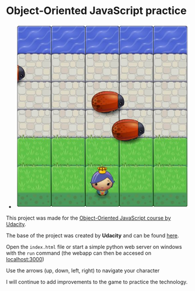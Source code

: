 # Object-Oriented JavaScript practice
* ![Showcase](/demo.jpg?raw=true "Optional Title")

This project was made for the [Object-Oriented JavaScript course by Udacity](https://www.udacity.com/course/viewer#!/c-ud015/l-2593668697/m-2955818684).

The base of the project was created by **Udacity** and can be found [here](https://github.com/udacity/frontend-nanodegree-arcade-game).

Open the ```index.html``` file or start a simple python web server on windows with the ```run``` command (the webapp can then be accesed on [localhost:3000](http://localhost:3000/))

Use the arrows (up, down, left, right) to navigate your character

I will continue to add improvements to the game to practice the technology.
